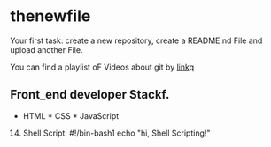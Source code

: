 # thenewfile
Your first task: create a new repository, create a README.nd File and upload another File.

You can find a playlist oF Videos about git by [link](https://www.youtube.com/watch?v=75QStdC3WgA)q
## Front_end developer Stackf.

* HTML
﻿﻿* CSS
﻿﻿* JavaScript
14. Shell Script:
#!/bin-bash1
echo "hi, Shell Scripting!"

